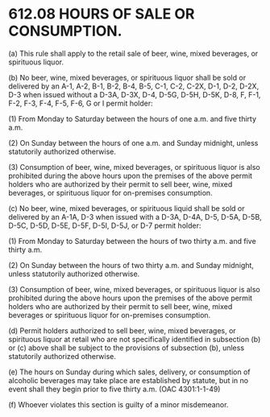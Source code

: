 612.08 HOURS OF SALE OR CONSUMPTION.
====================================

​(a) This rule shall apply to the retail sale of beer, wine, mixed
beverages, or spirituous liquor.

​(b) No beer, wine, mixed beverages, or spirituous liquor shall be sold
or delivered by an A-1, A-2, B-1, B-2, B-4, B-5, C-1, C-2, C-2X, D-1,
D-2, D-2X, D-3 when issued without a D-3A, D-3X, D-4, D-5G, D-5H, D-5K,
D-8, F, F-1, F-2, F-3, F-4, F-5, F-6, G or I permit holder:

​(1) From Monday to Saturday between the hours of one a.m. and five
thirty a.m.

​(2) On Sunday between the hours of one a.m. and Sunday midnight, unless
statutorily authorized otherwise.

​(3) Consumption of beer, wine, mixed beverages, or spirituous liquor is
also prohibited during the above hours upon the premises of the above
permit holders who are authorized by their permit to sell beer, wine,
mixed beverages, or spirituous liquor for on-premises consumption.

​(c) No beer, wine, mixed beverages, or spirituous liquid shall be sold
or delivered by an A-1A, D-3 when issued with a D-3A, D-4A, D-5, D-5A,
D-5B, D-5C, D-5D, D-5E, D-5F, D-5I, D-5J, or D-7 permit holder:

​(1) From Monday to Saturday between the hours of two thirty a.m. and
five thirty a.m.

​(2) On Sunday between the hours of two thirty a.m. and Sunday midnight,
unless statutorily authorized otherwise.

​(3) Consumption of beer, wine, mixed beverages, or spirituous liquor is
also prohibited during the above hours upon the premises of the above
permit holders who are authorized by their permit to sell beer, wine,
mixed beverages or spirituous liquor for on-premises consumption.

​(d) Permit holders authorized to sell beer, wine, mixed beverages, or
spirituous liquor at retail who are not specifically identified in
subsection (b) or (c) above shall be subject to the provisions of
subsection (b), unless statutorily authorized otherwise.

​(e) The hours on Sunday during which sales, delivery, or consumption of
alcoholic beverages may take place are established by statute, but in no
event shall they begin prior to five thirty a.m. (OAC 4301:1-1-49)

​(f) Whoever violates this section is guilty of a minor misdemeanor.
